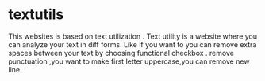 # textutils
This websites is based on text utilization .
Text utility is a website where you can analyze your text in diff forms. 
Like if you want to you can remove extra spaces between your text by choosing functional 
checkbox . remove punctuation ,you want to make first letter uppercase,you can remove new line.
